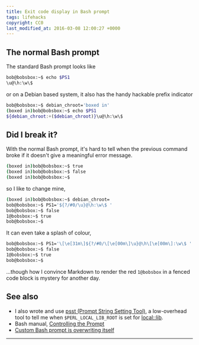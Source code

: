 ```yaml
---
title: Exit code display in Bash prompt
tags: lifehacks
copyright: CC0
last_modified_at: 2016-03-08 12:00:27 +0000
---
```


## The normal Bash prompt

The standard Bash prompt looks like

```bash
bob@bobsbox:~$ echo $PS1
\u@\h:\w\$ 
```

or on a Debian based system, it also has the handy hackable prefix indicator

```bash
bob@bobsbox:~$ debian_chroot='boxed in'
(boxed in)bob@bobsbox:~$ echo $PS1
${debian_chroot:+($debian_chroot)}\u@\h:\w\$ 
```

## Did I break it?

With the normal Bash prompt, it's hard to tell when the previous command broke if it doesn't give a meaningful error message.

```bash
(boxed in)bob@bobsbox:~$ true
(boxed in)bob@bobsbox:~$ false
(boxed in)bob@bobsbox:~$ 
```

so I like to change mine,

```bash
(boxed in)bob@bobsbox:~$ debian_chroot=
bob@bobsbox:~$ PS1='${?/#0/\u}@\h:\w\$ '
bob@bobsbox:~$ false
1@bobsbox:~$ true
bob@bobsbox:~$ 
```

It can even take a splash of colour,

```bash
bob@bobsbox:~$ PS1='\[\e[31m\]${?/#0/\[\e[00m\]\u}@\h\[\e[00m\]:\w\$ '
bob@bobsbox:~$ false
1@bobsbox:~$ true
bob@bobsbox:~$ 
```
...though how I convince Markdown to render the red `1@bobsbox` in a fenced code block is mystery for another day.

## See also

* I also wrote and use [psst (Prompt String Setting Tool)](https://github.com/mcast/psst), a low-overhead tool to tell me when `$PERL_LOCAL_LIB_ROOT` is set for [local::lib](https://metacpan.org/pod/local::lib).
* Bash manual, [Controlling the Prompt](https://www.gnu.org/software/bash/manual/html_node/Controlling-the-Prompt.html)
* [Custom Bash prompt is overwriting itself](http://stackoverflow.com/a/19501528)

---
